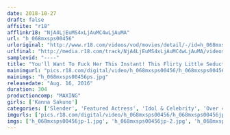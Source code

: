 ```yaml
---
date: 2018-10-27
draft: false
affsite: "r18"
afflinkr18: "NjA4LjEuMS4xLjAuMC4wLjAuMA"
url: "h_068mxsps00456"
urloriginal: "http://www.r18.com/videos/vod/movies/detail/-/id=h_068mxsps00456"
urlfinal: "http://media.r18.com/track/NjA4LjEuMS4xLjAuMC4wLjAuMA/videos/vod/movies/detail/-/id=h_068mxsps00456"
samplevid: "----"
title: "You'll Want To Fuck Her This Instant! This Flirty Little Seductress Has A Flawless Body And Style To Match Kanna Sakuno 5 Hours"
mainimgurl: "pics.r18.com/digital/video/h_068mxsps00456/h_068mxsps00456ps.jpg"
mainimgs: "h_068mxsps00456ps.jpg"
releasedate: "Aug. 16, 2016"
duration: 304
productioncomp: "MAXING"
girls: ['Kanna Sakuno']
categories: ['Slender', 'Featured Actress', 'Idol & Celebrity', 'Over 4 Hours', 'Hi-Def', 'Actress Best Compilation']
imgurls: ['pics.r18.com/digital/video/h_068mxsps00456/h_068mxsps00456jp-1.jpg', 'pics.r18.com/digital/video/h_068mxsps00456/h_068mxsps00456jp-2.jpg', 'pics.r18.com/digital/video/h_068mxsps00456/h_068mxsps00456jp-3.jpg', 'pics.r18.com/digital/video/h_068mxsps00456/h_068mxsps00456jp-4.jpg', 'pics.r18.com/digital/video/h_068mxsps00456/h_068mxsps00456jp-5.jpg', 'pics.r18.com/digital/video/h_068mxsps00456/h_068mxsps00456jp-6.jpg', 'pics.r18.com/digital/video/h_068mxsps00456/h_068mxsps00456jp-7.jpg', 'pics.r18.com/digital/video/h_068mxsps00456/h_068mxsps00456jp-8.jpg', 'pics.r18.com/digital/video/h_068mxsps00456/h_068mxsps00456jp-9.jpg', 'pics.r18.com/digital/video/h_068mxsps00456/h_068mxsps00456jp-10.jpg', 'pics.r18.com/digital/video/h_068mxsps00456/h_068mxsps00456jp-11.jpg', 'pics.r18.com/digital/video/h_068mxsps00456/h_068mxsps00456jp-12.jpg', 'pics.r18.com/digital/video/h_068mxsps00456/h_068mxsps00456jp-13.jpg', 'pics.r18.com/digital/video/h_068mxsps00456/h_068mxsps00456jp-14.jpg', 'pics.r18.com/digital/video/h_068mxsps00456/h_068mxsps00456jp-15.jpg', 'pics.r18.com/digital/video/h_068mxsps00456/h_068mxsps00456jp-16.jpg', 'pics.r18.com/digital/video/h_068mxsps00456/h_068mxsps00456jp-17.jpg', 'pics.r18.com/digital/video/h_068mxsps00456/h_068mxsps00456jp-18.jpg', 'pics.r18.com/digital/video/h_068mxsps00456/h_068mxsps00456jp-19.jpg', 'pics.r18.com/digital/video/h_068mxsps00456/h_068mxsps00456jp-20.jpg']
imgs: ['h_068mxsps00456jp-1.jpg', 'h_068mxsps00456jp-2.jpg', 'h_068mxsps00456jp-3.jpg', 'h_068mxsps00456jp-4.jpg', 'h_068mxsps00456jp-5.jpg', 'h_068mxsps00456jp-6.jpg', 'h_068mxsps00456jp-7.jpg', 'h_068mxsps00456jp-8.jpg', 'h_068mxsps00456jp-9.jpg', 'h_068mxsps00456jp-10.jpg', 'h_068mxsps00456jp-11.jpg', 'h_068mxsps00456jp-12.jpg', 'h_068mxsps00456jp-13.jpg', 'h_068mxsps00456jp-14.jpg', 'h_068mxsps00456jp-15.jpg', 'h_068mxsps00456jp-16.jpg', 'h_068mxsps00456jp-17.jpg', 'h_068mxsps00456jp-18.jpg', 'h_068mxsps00456jp-19.jpg', 'h_068mxsps00456jp-20.jpg']
---
```

